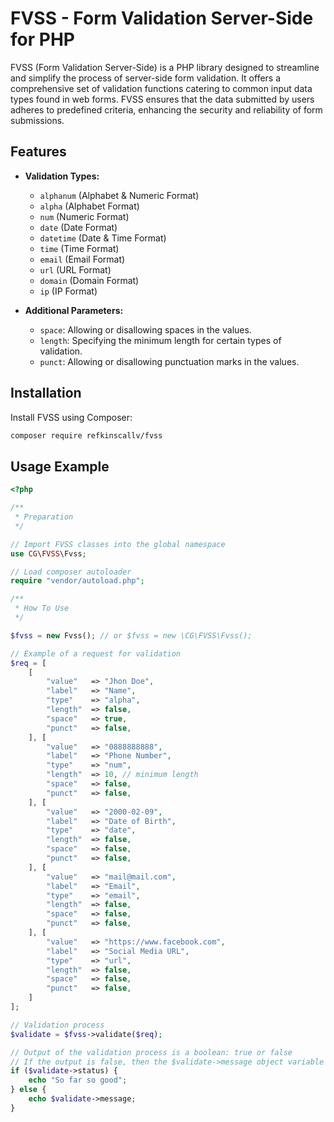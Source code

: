 # FVSS - Form Validation Server-Side for PHP

FVSS (Form Validation Server-Side) is a PHP library designed to streamline and simplify the process of server-side form validation. It offers a comprehensive set of validation functions catering to common input data types found in web forms. FVSS ensures that the data submitted by users adheres to predefined criteria, enhancing the security and reliability of form submissions.

## Features

- **Validation Types:**
  - `alphanum` (Alphabet & Numeric Format)
  - `alpha` (Alphabet Format)
  - `num` (Numeric Format)
  - `date` (Date Format)
  - `datetime` (Date & Time Format)
  - `time` (Time Format)
  - `email` (Email Format)
  - `url` (URL Format)
  - `domain` (Domain Format)
  - `ip` (IP Format)
  
- **Additional Parameters:**
  - `space`: Allowing or disallowing spaces in the values.
  - `length`: Specifying the minimum length for certain types of validation.
  - `punct`: Allowing or disallowing punctuation marks in the values.

## Installation

Install FVSS using Composer:

```bash
composer require refkinscallv/fvss
```

## Usage Example

```php
<?php

/**
 * Preparation
 */

// Import FVSS classes into the global namespace
use CG\FVSS\Fvss;

// Load composer autoloader
require "vendor/autoload.php";

/**
 * How To Use
 */

$fvss = new Fvss(); // or $fvss = new \CG\FVSS\Fvss();

// Example of a request for validation
$req = [
    [
        "value"   => "Jhon Doe",
        "label"   => "Name",
        "type"    => "alpha",
        "length"  => false,
        "space"   => true,
        "punct"   => false,
    ], [
        "value"   => "0888888888",
        "label"   => "Phone Number",
        "type"    => "num",
        "length"  => 10, // minimum length
        "space"   => false,
        "punct"   => false,
    ], [
        "value"   => "2000-02-09",
        "label"   => "Date of Birth",
        "type"    => "date",
        "length"  => false,
        "space"   => false,
        "punct"   => false,
    ], [
        "value"   => "mail@mail.com",
        "label"   => "Email",
        "type"    => "email",
        "length"  => false,
        "space"   => false,
        "punct"   => false,
    ], [
        "value"   => "https://www.facebook.com",
        "label"   => "Social Media URL",
        "type"    => "url",
        "length"  => false,
        "space"   => false,
        "punct"   => false,
    ]
];

// Validation process
$validate = $fvss->validate($req);

// Output of the validation process is a boolean: true or false
// If the output is false, then the $validate->message object variable will have the value of the error message
if ($validate->status) {
    echo "So far so good";
} else {
    echo $validate->message;
}
```